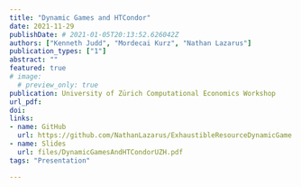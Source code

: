 ```yaml
---
title: "Dynamic Games and HTCondor"
date: 2021-11-29
publishDate: # 2021-01-05T20:13:52.626042Z
authors: ["Kenneth Judd", "Mordecai Kurz", "Nathan Lazarus"]
publication_types: ["1"]
abstract: ""
featured: true
# image:
  # preview_only: true
publication: University of Zürich Computational Economics Workshop
url_pdf: 
doi:
links: 
- name: GitHub
  url: https://github.com/NathanLazarus/ExhaustibleResourceDynamicGame
- name: Slides
  url: files/DynamicGamesAndHTCondorUZH.pdf
tags: "Presentation"

---
```


